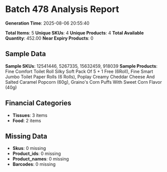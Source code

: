 # Batch 478 Analysis Report

**Generation Time**: 2025-08-06 20:55:40

**Total Items**: 5
**Unique SKUs**: 4
**Unique Products**: 4
**Total Available Quantity**: 452.00
**Near Expiry Products**: 0

## Sample Data
**Sample SKUs**: 12541446, 5267335, 15632459, 918039
**Sample Products**: Fine Comfort Toilet Roll Silky Soft Pack Of 5 + 1 Free (6Roll), Fine Smart Jumbo Toilet Paper Rolls (6 Rolls), Poplay Creamy Cheddar Cheese And Salted Caramel Popcorn (60g), Graino's Corn Puffs With Sweet Corn Flavor (40g)

## Financial Categories
- **Tissues**: 3 items
- **Food**: 2 items

## Missing Data
- **Skus**: 0 missing
- **Product_ids**: 0 missing
- **Product_names**: 0 missing
- **Barcodes**: 0 missing
